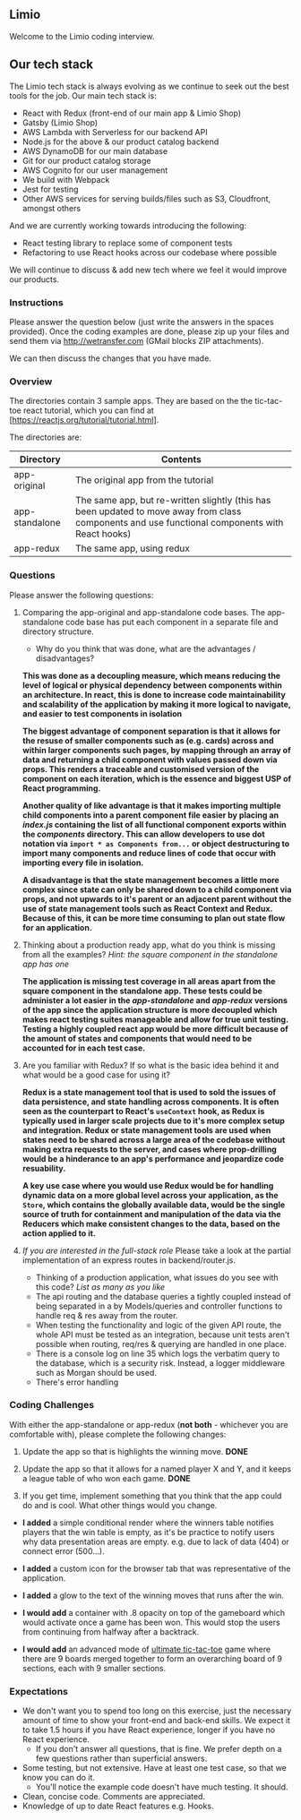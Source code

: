 ## Limio

Welcome to the Limio coding interview.

## Our tech stack

The Limio tech stack is always evolving as we continue to seek out the best tools for the job. Our main tech stack is:

  * React with Redux (front-end of our main app & Limio Shop)
  * Gatsby (Limio Shop)
  * AWS Lambda with Serverless for our backend API
  * Node.js for the above & our product catalog backend
  * AWS DynamoDB for our main database
  * Git for our product catalog storage
  * AWS Cognito for our user management
  * We build with Webpack
  * Jest for testing
  * Other AWS services for serving builds/files such as S3, Cloudfront, amongst others

And we are currently working towards introducing the following:

 * React testing library to replace some of component tests
 * Refactoring to use React hooks across our codebase where possible
 
We will continue to discuss & add new tech where we feel it would improve our products.

### Instructions

Please answer the question below (just write the answers in the spaces provided). Once the coding examples are done, please zip up your files and send them via http://wetransfer.com (GMail blocks ZIP attachments).  

We can then discuss the changes that you have made.

### Overview

The directories contain 3 sample apps. They are based on the the tic-tac-toe react tutorial, which you can find at [https://reactjs.org/tutorial/tutorial.html].

The directories are:

| Directory      | Contents    |
| ---------------|-------------| 
| app-original   | The original app from the tutorial |
| app-standalone | The same app, but re-written slightly (this has been updated to move away from class components and use functional components with React hooks) |
| app-redux      | The same app, using redux |

### Questions

Please answer the following questions:
    
1. Comparing the app-original and app-standalone code bases. The app-standalone code base has put each component in a separate file and directory structure.   
   * Why do you think that was done, what are the advantages / disadvantages?


   **This was done as a decoupling measure, which means reducing the level of logical or physical dependency between components within an architecture. In react, this is done to increase code maintainability and scalability of the application by making it more logical to navigate, and easier to test components in isolation**

   **The biggest advantage of component separation is that it allows for the resuse of smaller components such as (e.g. cards) across and within larger components such pages, by mapping through an array of data and returning a child component with values passed down via props. This renders a traceable and customised version of the component on each iteration, which is the essence and biggest USP of React programming.**

   **Another quality of like advantage is that it makes importing multiple child components into a parent component file easier by placing an _index.js_ containing the list of all functional component exports within the _components_ directory. This can allow developers to use dot notation via `import * as Components from...` or object destructuring to import many components and reduce lines of code that occur with importing every file in isolation.** 

   **A disadvantage is that the state management becomes a little more complex since state can only be shared down to a child component via props, and not upwards to it's parent or an adjacent parent without the use of state management tools such as React Context and Redux. Because of this, it can be more time consuming to plan out state flow for an application.**


2. Thinking about a production ready app, what do you think is missing from all the examples? *Hint: the square component in the standalone app has one*

   **The application is missing test coverage in all areas apart from the square component in the standalone app. These tests could be administer a lot easier in the _app-standalone_ and _app-redux_ versions of the app since the application structure is more decoupled which makes react testing suites manageable and allow for true unit testing. Testing a highly coupled react app would be more difficult because of the amount of states and components that would need to be accounted for in each test case.**

3. Are you familiar with Redux? If so what is the basic idea behind it and what would be a good case for using it?

   **Redux is a state management tool that is used to sold the issues of data persistence, and state handling across components. It is often seen as the counterpart to React's `useContext` hook, as Redux is typically used in larger scale projects due to it's more complex setup and integration. Redux or state management tools are used when states need to be shared across a large area of the codebase without making extra requests to the server, and cases where prop-drilling would be a hinderance to an app's performance and jeopardize code resuability.**

   **A key use case where you would use Redux would be for handling dynamic data on a more global level across your application, as the `Store`, which contains the globally available data, would be the single source of truth for containment and manipulation of the data via the Reducers which make consistent changes to the data, based on the action applied to it.**

4. *If you are interested in the full-stack role* Please take a look at the partial implementation of an express routes in backend/router.js.
    * Thinking of a production application, what issues do you see with this code? *List as many as you like* 

   - The api routing and the database queries a tightly coupled instead of being separated in a by Models/queries and controller functions to handle req & res away from the router.
   - When testing the functionality and logic of the given API route, the whole API must be tested as an integration, because unit tests aren't possible when routing, req/res & querying are handled in one place.
   - There is a console log on line 35 which logs the verbatim query to the database, which is a security risk. Instead, a logger middleware such as Morgan should be used.
   - There's error handling

### Coding Challenges

With either the app-standalone or app-redux (**not both** - whichever you are comfortable with), please complete the following changes:

1. Update the app so that is highlights the winning move. __DONE__
2. Update the app so that it allows for a named player X and Y, and it keeps a league table of who won each game. 
__DONE__

3. If you get time, implement something that you think that the app could do and is cool. What other things would you change.

- **I added** a simple conditional render where the winners table notifies players that the win table is empty, as it's be practice to notify users why data presentation areas are empty. e.g. due to lack of data (404) or connect error (500...). 

- **I added** a custom icon for the browser tab that was representative of the application.
- **I added** a glow to the text of the winning moves that runs after the win. 

- **I would add** a container with .8 opacity on top of the gameboard which would activate once a game has been won. This would stop the users from continuing from halfway after a backtrack.

- **I would add** an advanced mode of [ultimate tic-tac-toe](https://bejofo.net/ttt) game where there are 9 boards merged together to form an overarching board of 9 sections, each with 9 smaller sections.

### Expectations
 * We don't want you to spend too long on this exercise, just the necessary amount of time to show your front-end and back-end skills. We expect it to take 1.5 hours if you have React experience, longer if you have no React experience. 
    * If you don't answer all questions, that is fine. We prefer depth on a few questions rather than superficial answers.
 * Some testing, but not extensive. Have at least one test case, so that we know you can do it. 
    * You'll notice the example code doesn't have much testing. It should.
 * Clean, concise code. Comments are appreciated.
 * Knowledge of up to date React features e.g. Hooks.




    
      
    
    

 





